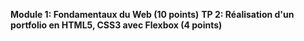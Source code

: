 **Module 1: Fondamentaux du Web (10 points)**
**TP 2: Réalisation d'un portfolio en HTML5, CSS3 avec Flexbox (4 points)**